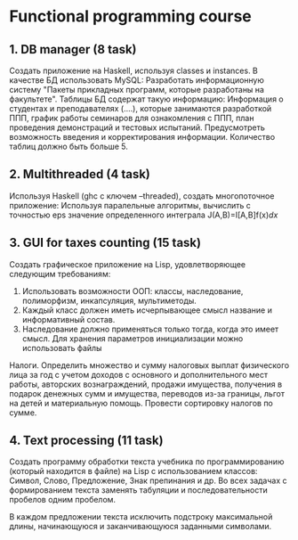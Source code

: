 # Functional programming course

## 1. DB manager (8 task)

Создать приложение на Haskell, используя classes и instances. В качестве БД использовать MySQL:
Разработать информационную систему "Пакеты прикладных программ, которые разработаны на факультете". Таблицы БД содержат такую информацию: Информация о студентах и преподавателях (....), которые занимаются разработкой ППП, график работы семинаров для ознакомления с ППП, план проведения демонстраций и тестовых испытаний. Предусмотреть возможность введения и корректирования информации. Количество таблиц должно быть больше 5.

## 2. Multithreaded (4 task)

Используя Haskell (ghc с ключем –threaded), создать многопоточное приложение:
Используя паралельные алгоритмы, вычислить с точностью eps значение определенного интеграла J(A,B)=I\[A,B\]f(x)_dx_

## 3. GUI for taxes counting (15 task)

Создать графическое приложение на Lisp, удовлетворяющее следующим требованиям:
1. Использовать возможности ООП: классы, наследование, полиморфизм, инкапсуляция, мультиметоды.
2. Каждый класс должен иметь исчерпывающее смысл название и информативный состав.
3. Наследование должно применяться только тогда, когда это имеет смысл.
Для хранения параметров инициализации можно использовать файлы

Налоги. Определить множество и сумму налоговых выплат физического лица за год с учетом доходов с основного и дополнительного мест работы, авторских вознаграждений, продажи имущества, получения в подарок денежных сумм и имущества, переводов из-за границы, льгот на детей и материальную помощь. Провести сортировку налогов по сумме.

## 4. Text processing (11 task)

Создать программу обработки текста учебника по программированию (который находится в файле) на Lisp с использованием классов: Символ, Слово, Предложение, Знак препинания и др. Во всех задачах с формированием текста заменять табуляции и последовательности пробелов одним пробелом.

В каждом предложении текста исключить подстроку максимальной длины, начинающуюся и заканчивающуюся заданными символами.
